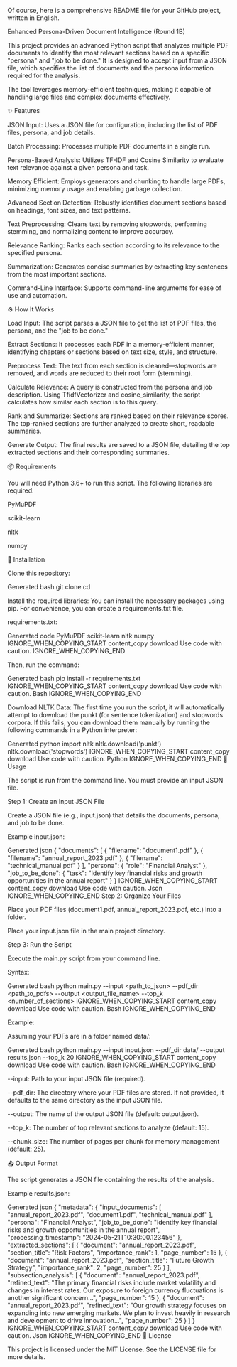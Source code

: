 Of course, here is a comprehensive README file for your GitHub project, written in English.

Enhanced Persona-Driven Document Intelligence (Round 1B)

This project provides an advanced Python script that analyzes multiple PDF documents to identify the most relevant sections based on a specific "persona" and "job to be done." It is designed to accept input from a JSON file, which specifies the list of documents and the persona information required for the analysis.

The tool leverages memory-efficient techniques, making it capable of handling large files and complex documents effectively.

✨ Features

JSON Input: Uses a JSON file for configuration, including the list of PDF files, persona, and job details.

Batch Processing: Processes multiple PDF documents in a single run.

Persona-Based Analysis: Utilizes TF-IDF and Cosine Similarity to evaluate text relevance against a given persona and task.

Memory Efficient: Employs generators and chunking to handle large PDFs, minimizing memory usage and enabling garbage collection.

Advanced Section Detection: Robustly identifies document sections based on headings, font sizes, and text patterns.

Text Preprocessing: Cleans text by removing stopwords, performing stemming, and normalizing content to improve accuracy.

Relevance Ranking: Ranks each section according to its relevance to the specified persona.

Summarization: Generates concise summaries by extracting key sentences from the most important sections.

Command-Line Interface: Supports command-line arguments for ease of use and automation.

⚙️ How It Works

Load Input: The script parses a JSON file to get the list of PDF files, the persona, and the "job to be done."

Extract Sections: It processes each PDF in a memory-efficient manner, identifying chapters or sections based on text size, style, and structure.

Preprocess Text: The text from each section is cleaned—stopwords are removed, and words are reduced to their root form (stemming).

Calculate Relevance: A query is constructed from the persona and job description. Using TfidfVectorizer and cosine_similarity, the script calculates how similar each section is to this query.

Rank and Summarize: Sections are ranked based on their relevance scores. The top-ranked sections are further analyzed to create short, readable summaries.

Generate Output: The final results are saved to a JSON file, detailing the top extracted sections and their corresponding summaries.

📦 Requirements

You will need Python 3.6+ to run this script. The following libraries are required:

PyMuPDF

scikit-learn

nltk

numpy

🚀 Installation

Clone this repository:

Generated bash
git clone <your-repository-url>
cd <your-repository-directory>


Install the required libraries:
You can install the necessary packages using pip. For convenience, you can create a requirements.txt file.

requirements.txt:

Generated code
PyMuPDF
scikit-learn
nltk
numpy
IGNORE_WHEN_COPYING_START
content_copy
download
Use code with caution.
IGNORE_WHEN_COPYING_END

Then, run the command:

Generated bash
pip install -r requirements.txt
IGNORE_WHEN_COPYING_START
content_copy
download
Use code with caution.
Bash
IGNORE_WHEN_COPYING_END

Download NLTK Data:
The first time you run the script, it will automatically attempt to download the punkt (for sentence tokenization) and stopwords corpora. If this fails, you can download them manually by running the following commands in a Python interpreter:

Generated python
import nltk
nltk.download('punkt')
nltk.download('stopwords')
IGNORE_WHEN_COPYING_START
content_copy
download
Use code with caution.
Python
IGNORE_WHEN_COPYING_END
📝 Usage

The script is run from the command line. You must provide an input JSON file.

Step 1: Create an Input JSON File

Create a JSON file (e.g., input.json) that details the documents, persona, and job to be done.

Example input.json:

Generated json
{
  "documents": [
    { "filename": "document1.pdf" },
    { "filename": "annual_report_2023.pdf" },
    { "filename": "technical_manual.pdf" }
  ],
  "persona": {
    "role": "Financial Analyst"
  },
  "job_to_be_done": {
    "task": "Identify key financial risks and growth opportunities in the annual report"
  }
}
IGNORE_WHEN_COPYING_START
content_copy
download
Use code with caution.
Json
IGNORE_WHEN_COPYING_END
Step 2: Organize Your Files

Place your PDF files (document1.pdf, annual_report_2023.pdf, etc.) into a folder.

Place your input.json file in the main project directory.

Step 3: Run the Script

Execute the main.py script from your command line.

Syntax:

Generated bash
python main.py --input <path_to_json> --pdf_dir <path_to_pdfs> --output <output_file_name> --top_k <number_of_sections>
IGNORE_WHEN_COPYING_START
content_copy
download
Use code with caution.
Bash
IGNORE_WHEN_COPYING_END

Example:

Assuming your PDFs are in a folder named data/:

Generated bash
python main.py --input input.json --pdf_dir data/ --output results.json --top_k 20
IGNORE_WHEN_COPYING_START
content_copy
download
Use code with caution.
Bash
IGNORE_WHEN_COPYING_END

--input: Path to your input JSON file (required).

--pdf_dir: The directory where your PDF files are stored. If not provided, it defaults to the same directory as the input JSON file.

--output: The name of the output JSON file (default: output.json).

--top_k: The number of top relevant sections to analyze (default: 15).

--chunk_size: The number of pages per chunk for memory management (default: 25).

📤 Output Format

The script generates a JSON file containing the results of the analysis.

Example results.json:

Generated json
{
  "metadata": {
    "input_documents": [
      "annual_report_2023.pdf",
      "document1.pdf",
      "technical_manual.pdf"
    ],
    "persona": "Financial Analyst",
    "job_to_be_done": "Identify key financial risks and growth opportunities in the annual report",
    "processing_timestamp": "2024-05-21T10:30:00.123456"
  },
  "extracted_sections": [
    {
      "document": "annual_report_2023.pdf",
      "section_title": "Risk Factors",
      "importance_rank": 1,
      "page_number": 15
    },
    {
      "document": "annual_report_2023.pdf",
      "section_title": "Future Growth Strategy",
      "importance_rank": 2,
      "page_number": 25
    }
  ],
  "subsection_analysis": [
    {
      "document": "annual_report_2023.pdf",
      "refined_text": "The primary financial risks include market volatility and changes in interest rates. Our exposure to foreign currency fluctuations is another significant concern...",
      "page_number": 15
    },
    {
      "document": "annual_report_2023.pdf",
      "refined_text": "Our growth strategy focuses on expanding into new emerging markets. We plan to invest heavily in research and development to drive innovation...",
      "page_number": 25
    }
  ]
}
IGNORE_WHEN_COPYING_START
content_copy
download
Use code with caution.
Json
IGNORE_WHEN_COPYING_END
📄 License

This project is licensed under the MIT License. See the LICENSE file for more details.
